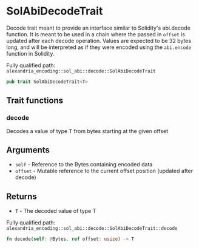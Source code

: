 # SolAbiDecodeTrait

Decode trait meant to provide an interface similar to Solidity's abi.decode function. It is meant to be used in a chain where the passed in `offset` is updated after each decode operation. Values are expected to be 32 bytes long, and will be interpreted as if they were encoded using the `abi.encode` function in Solidity.

Fully qualified path: `alexandria_encoding::sol_abi::decode::SolAbiDecodeTrait`

```rust
pub trait SolAbiDecodeTrait<T>
```

## Trait functions

### decode

Decodes a value of type T from bytes starting at the given offset

## Arguments

- `self` - Reference to the Bytes containing encoded data
- `offset` - Mutable reference to the current offset position (updated after decode)

## Returns

- `T` - The decoded value of type T

Fully qualified path: `alexandria_encoding::sol_abi::decode::SolAbiDecodeTrait::decode`

```rust
fn decode(self: @Bytes, ref offset: usize) -> T
```
